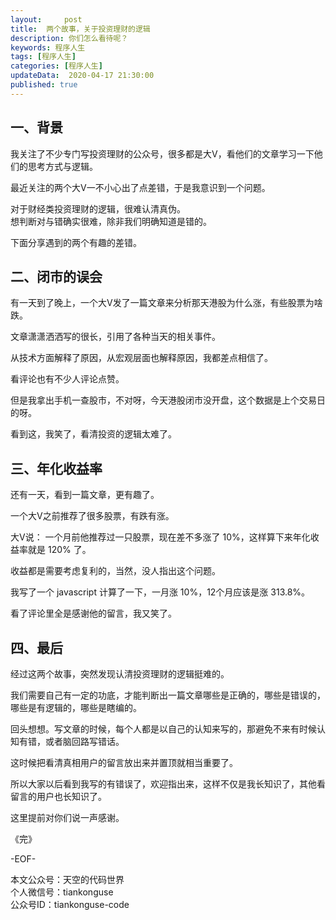```yaml
---   
layout:     post  
title:  两个故事，关于投资理财的逻辑  
description: 你们怎么看待呢？    
keywords: 程序人生  
tags: [程序人生]    
categories: [程序人生]  
updateData:  2020-04-17 21:30:00  
published: true  
---  
```



## 一、背景  


我关注了不少专门写投资理财的公众号，很多都是大V，看他们的文章学习一下他们的思考方式与逻辑。  


最近关注的两个大V一不小心出了点差错，于是我意识到一个问题。  


对于财经类投资理财的逻辑，很难认清真伪。  
想判断对与错确实很难，除非我们明确知道是错的。  


下面分享遇到的两个有趣的差错。  


## 二、闭市的误会  


有一天到了晚上，一个大V发了一篇文章来分析那天港股为什么涨，有些股票为啥跌。  


文章潇潇洒洒写的很长，引用了各种当天的相关事件。  


从技术方面解释了原因，从宏观层面也解释原因，我都差点相信了。  


看评论也有不少人评论点赞。  


但是我拿出手机一查股市，不对呀，今天港股闭市没开盘，这个数据是上个交易日的呀。  


看到这，我笑了，看清投资的逻辑太难了。  


## 三、年化收益率  


还有一天，看到一篇文章，更有趣了。  


一个大V之前推荐了很多股票，有跌有涨。  


大V说： 一个月前他推荐过一只股票，现在差不多涨了 10%，这样算下来年化收益率就是 120% 了。  


收益都是需要考虑复利的，当然，没人指出这个问题。  


我写了一个 javascript 计算了一下，一月涨 10%，12个月应该是涨 313.8%。  


看了评论里全是感谢他的留言，我又笑了。  


## 四、最后  


经过这两个故事，突然发现认清投资理财的逻辑挺难的。  


我们需要自己有一定的功底，才能判断出一篇文章哪些是正确的，哪些是错误的，哪些是有逻辑的，哪些是瞎编的。  


回头想想。写文章的时候，每个人都是以自己的认知来写的，那避免不来有时候认知有错，或者脑回路写错话。  


这时候把看清真相用户的留言放出来并置顶就相当重要了。  


所以大家以后看到我写的有错误了，欢迎指出来，这样不仅是我长知识了，其他看留言的用户也长知识了。  


这里提前对你们说一声感谢。  



《完》


-EOF-  



本文公众号：天空的代码世界  
个人微信号：tiankonguse  
公众号ID：tiankonguse-code  
  


